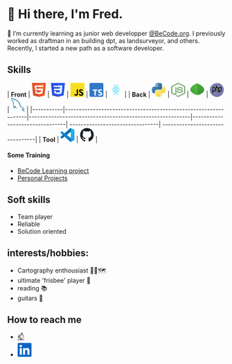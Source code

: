 # 👋 Hi there, I'm Fred.   
          
🌱 I’m currently learning as junior web developper [@BeCode.org](https://becode.org/).
I previously worked as draftman in an building dpt, as landsurveyor, and others.
Recently, I started a new path as a software developer.

## Skills 
 
| **Front** | <img height="32" width="32" src="./img/HTML5_logo.svg" />      | <img height="32" width="32" src="./img/CSS3_logo.svg" />       | <img height="32" width="32" src="./img/JavaScript_logo.svg" /> | <img height="32" width="32" src="./img/Typescript_logo_2020.svg" /> | <img height="32" width="32" src="./img/React-icon.svg" />      |
| **Back**  | <img height="32" width="32" src="./img/Python_logo.svg" />      | <img height="32" width="32" src="./img/Node.js min_logo.svg" /> | <img height="32" width="32" src="./img/MongoDB-min Logo.svg" /> | <img height="32" width="32" src="./img/PHP-logo.svg" />         | <img height="32" width="32" src="./img/MySQL min.svg" />       |
|-----------|----------------------------------------------------------------|----------------------------------------------------------|--------------------------------|
--------------------------------| --------------------------------|
| **Tool**  | <img height="32" width="32" src="./img/VSC icon.svg" /> | <img height="32" width="32" src="./img/Git icon.svg" />              |


#### Some Training

-   [BeCode Learning project](becode-learning.md)
-   [Personal Projects](personal-projects.md)


## Soft skills 

-   Team player
-   Reliable
-   Solution oriented
  

## interests/hobbies:   

-   Cartography enthousiast 🧭📐🗺
-   ultimate 'frisbee' player 🥏   
-   reading :books:   
-   guitars :guitar:
    
 
## How to reach me 

-   [:mailbox:](mailto:fredgaloppin@gmail.com)
-   [<img height="32" width="32" src="./img/LinkedIn min_Logo.svg" />](https://www.linkedin.com/in/fr%C3%A9d%C3%A9ricgaloppin/) 

